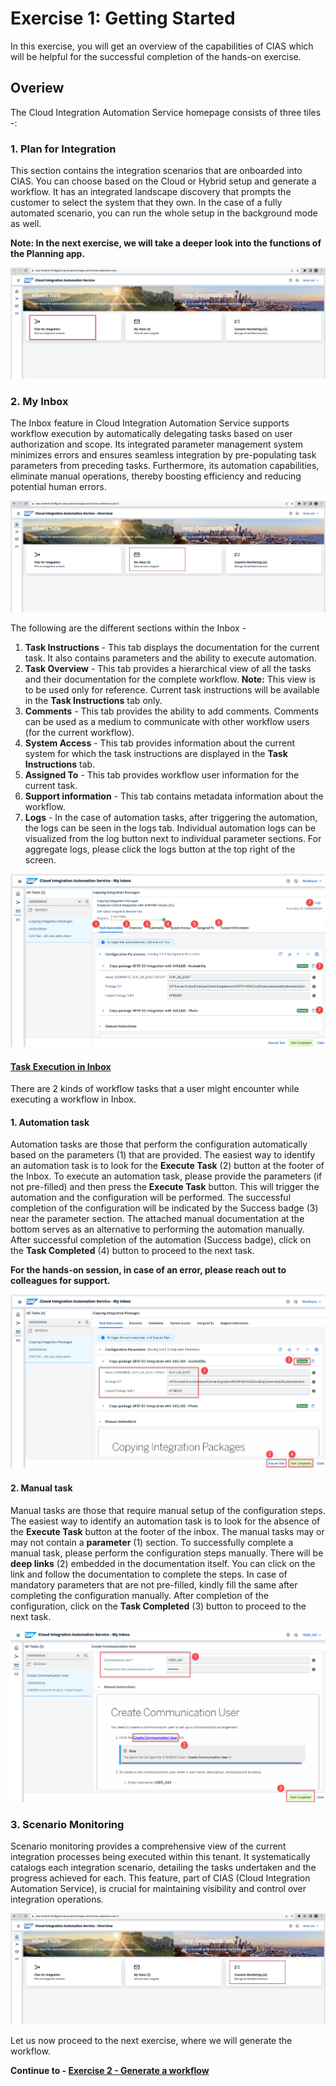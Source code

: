 # Exercise 1: Getting Started

In this exercise, you will get an overview of the capabilities of CIAS which will be helpful for the successful completion of the hands-on exercise.

## Overiew

The Cloud Integration Automation Service homepage consists of three tiles -:

### 1. Plan for Integration

This section contains the integration scenarios that are onboarded into CIAS. You can choose based on the Cloud or Hybrid setup and generate a workflow. It has an integrated landscape discovery that prompts the customer to select the system that they own. In the case of a fully automated scenario, you can run the whole setup in the background mode as well. 

**Note: In the next exercise, we will take a deeper look into the functions of the Planning app.**

![plan](/exercises/ex0/images/overview.png)

### 2. My Inbox

The Inbox feature in Cloud Integration Automation Service supports workflow execution by automatically delegating tasks based on user authorization and scope. Its integrated parameter management system minimizes errors and ensures seamless integration by pre-populating task parameters from preceding tasks. Furthermore, its automation capabilities, eliminate manual operations, thereby boosting efficiency and reducing potential human errors.

![inbox](/exercises/ex0/images/inbox.jpg)

The following are the different sections within the Inbox -
1. **Task Instructions** - This tab displays the documentation for the current task. It also contains parameters and the ability to execute automation.
2. **Task Overview** - This tab provides a hierarchical view of all the tasks and their documentation for the complete workflow. **Note:** This view is to be used only for reference. Current task instructions will be available in the **Task Instructions** tab only.
3. **Comments** - This tab provides the ability to add comments. Comments can be used as a medium to communicate with other workflow users (for the current workflow).
4. **System Access** - This tab provides information about the current system for which the task instructions are displayed in the **Task Instructions** tab.
5. **Assigned To** - This tab provides workflow user information for the current task.
6. **Support information** - This tab contains metadata information about the workflow.
7. **Logs** - In the case of automation tasks, after triggering the automation, the logs can be seen in the logs tab. Individual automation logs can be visualized from the log button next to individual parameter sections. For aggregate logs, please click the logs button at the top right of the screen.

![task overview](/exercises/ex0/images/task_overview.png)

#### <ins>Task Execution in Inbox</ins>

There are 2 kinds of workflow tasks that a user might encounter while executing a workflow in Inbox.

#### 1. Automation task

Automation tasks are those that perform the configuration automatically based on the parameters (1) that are provided. The easiest way to identify an automation task is to look for the **Execute Task** (2) button at the footer of the Inbox. To execute an automation task, please provide the parameters (if not pre-filled) and then press the **Execute Task** button. This will trigger the automation and the configuration will be performed. The successful completion of the configuration will be indicated by the Success badge (3) near the parameter section. The attached manual documentation at the bottom serves as an alternative to performing the automation manually.  After successful completion of the automation (Success badge), click on the **Task Completed** (4) button to proceed to the next task.

**For the hands-on session, in case of an error, please reach out to colleagues for support.**

![Automation task](/exercises/ex0/images/automation_task.png)

#### 2. Manual task

Manual tasks are those that require manual setup of the configuration steps. The easiest way to identify an automation task is to look for the absence of the **Execute Task** button at the footer of the inbox. The manual tasks may or may not contain a **parameter** (1) section. To successfully complete a manual task, please perform the configuration steps manually. There will be **deep links** (2) embedded in the documentation itself. You can click on the link and follow the documentation to complete the steps. In case of mandatory parameters that are not pre-filled, kindly fill the same after completing the configuration manually. After completion of the configuration, click on the **Task Completed** (3) button to proceed to the next task.

![Manual task](/exercises/ex0/images/manual_task.png)


### 3. Scenario Monitoring

Scenario monitoring provides a comprehensive view of the current integration processes being executed within this tenant. It systematically catalogs each integration scenario, detailing the tasks undertaken and the progress achieved for each. This feature, part of CIAS (Cloud Integration Automation Service), is crucial for maintaining visibility and control over integration operations.

![seo](/exercises/ex0/images/seo.png)

Let us now proceed to the next exercise, where we will generate the workflow.

**Continue to - [Exercise 2 - Generate a workflow](../ex2/README.md)**
